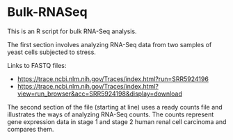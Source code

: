 # Bulk-RNASeq

This is an R script for bulk RNA-Seq analysis.

The first section involves analyzing RNA-Seq data from two samples of yeast cells subjected to stress. 

Links to FASTQ files:
  - https://trace.ncbi.nlm.nih.gov/Traces/index.html?run=SRR5924196
  - https://trace.ncbi.nlm.nih.gov/Traces/index.html?view=run_browser&acc=SRR5924198&display=download
  
The second section of the file (starting at line) uses a ready counts file and illustrates the ways of analyzing RNA-Seq counts. 
The counts represent gene expression data in stage 1 and stage 2 human renal cell carcinoma and compares them. 



  
